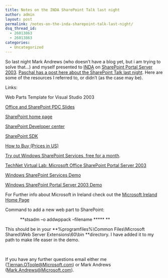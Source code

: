 ```yaml
---
title: Notes on the INDA SharePoint Talk last night
author: admin
layout: post
permalink: /notes-on-the-inda-sharepoint-talk-last-night/
dsq_thread_id:
  - 26013863
  - 26013863
categories:
  - Uncategorized
---
```

So last night Mark Andrews (who doesn&#8217;t have a blog yet, but i am trying to solve that&#8230;) and myself presented to [INDA][1] on [SharePoint Portal Server 2003][2]. [Paschal has a post here about the SharePoint Talk last night][3]. Here are some of the resources I referred to, or didn&#8217;t (as the case may be).</p> 

Links:

Web Parts Template for Visual Studio 2003</p> 

</a>

[Office and SharePoint PDC Slides][4]

[SharePoint home page][5]

[SharePoint Developer center][6]

[SharePoint SDK][7]

[How to Buy (Prices in US)][8]

[Try out Windows SharePoint Services, free for a month][9].

[TechNet Virtual Lab: Microsoft Office SharePoint Portal Server 2003][10]

[Windows SharePoint Services Demo][11]

[Windows SharePoint Portal Server 2003&nbsp;Demo][12]</p> 

For Further info about Microsoft in Ireland check out the <a title=http://www.microsoft.com/Ireland href="http://www.microsoft.com/Ireland">Microsoft Ireland Home Page</a>

Command to add a new web part to SharePoint:

<span>&nbsp;&nbsp;&nbsp;&nbsp;&nbsp;&nbsp;&nbsp;&nbsp;&nbsp;&nbsp;&nbsp; </span>**stsadm &#8211;o addwppack &#8211;filename *****<cabfilename> **</p> 

</i></p> 

This should be in your **%programfiles%\Common Files\Microsoft Shared\Web Server Extensions\60\bin **directory. I have added it to my path to make life easer in the demo.

&nbsp;</p> 

If you have any further questions email either me (<Tiernan.OToole@Microsoft.com>) or Mark Andrews (<Mark.Andrews@Microsoft.com>).

 [1]: http://www.developers.ie
 [2]: http://www.microsoft.com/office/sharepoint/prodinfo/default.mspx
 [3]: http://weblogs.asp.net/pleloup/archive/2005/10/12/427281.aspx
 [4]: http://blogs.msdn.com/erikaehrli/archive/2005/09/19/officesharepointpdcslides.aspx
 [5]: http://www.microsoft.com/sharepoint
 [6]: http://msdn.microsoft.com/library/default.asp?url=/library/en-us/dnanchor/html/sharepoint.asp
 [7]: http://www.microsoft.com/downloads/details.aspx?FamilyID=1C64AF62-C2E9-4CA3-A2A0-7D4319980011&displaylang=en
 [8]: http://www.microsoft.com/office/sharepoint/howtobuy/default.mspx
 [9]: http://www.microsoft.com/windowsserver2003/techinfo/sharepoint/trial.mspx
 [10]: http://www.microsoft.com/technet/traincert/virtuallab/sps2003.mspx
 [11]: http://office.microsoft.com/en-us/assistance/HA011709791033.aspx
 [12]: http://www.microsoft.com/office/sharepoint/prodinfo/demo.mspx